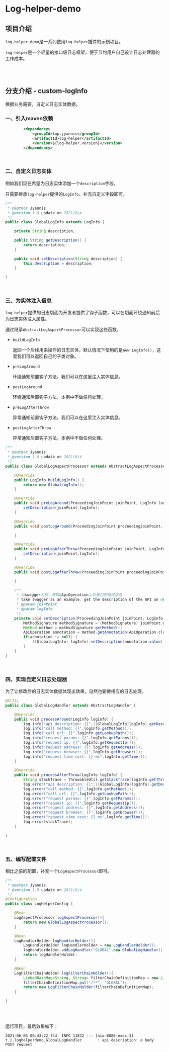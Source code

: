 # Log-helper-demo

## 项目介绍

`log-helper-demo`是一系列使用`log-helper`插件的示例项目。

`log-helper`是一个轻量的接口级日志框架，便于节约用户自己设计日志处理器的工作成本。

<br>

<br>

## 分支介绍 - custom-logInfo

根据业务需要，自定义日志实体数据。

### 一、引入maven依赖

```xml
		<dependency>
			<groupId>top.jyannis</groupId>
			<artifactId>log-helper</artifactId>
			<version>${log-helper.version}</version>
		</dependency>
```

<br>

### 二、自定义日志实体

例如我们现在希望为日志实体添加一个`description`字段。

只需要继承`log-helper`提供的`LogInfo`，补充自定义字段即可。

```java
/**
 * @author Jyannis
 * @version 1.0 update on 2021/6/4
 */
public class GlobalLogInfo extends LogInfo {

    private String description;

    public String getDescription() {
        return description;
    }

    public void setDescription(String description) {
        this.description = description;
    }

}
```

<br>

### 三、为实体注入信息

`log-helper`提供的日志切面为开发者提供了钩子函数，可以在切面环绕通知前后为日志实体注入属性。

通过继承`AbstractLogAspectProcessor`可以实现这些函数。

- `buildLogInfo`

  返回一个后续用来操作的日志实体，默认情况下使用的是`new LogInfo()`，这里我们可以返回自己的子类对象。

- `preLogAround`

  环绕通知前置钩子方法，我们可以在这里注入实体信息。

- `postLogAround`

  环绕通知后置钩子方法，本例中不做任何处理。

- `preLogAfterThrow`

  异常通知前置钩子方法，我们可以在这里注入实体信息。

- `postLogAfterThrow`

  异常通知后置钩子方法，本例中不做任何处理。

```java
/**
 * @author Jyannis
 * @version 1.0 update on 2021/6/4
 */
public class GlobalLogAspectProcessor extends AbstractLogAspectProcessor {

    @Override
    public LogInfo buildLogInfo() {
        return new GlobalLogInfo();
    }

    @Override
    public void preLogAround(ProceedingJoinPoint joinPoint, LogInfo logInfo) {
        setDescription(joinPoint,logInfo);
    }

    @Override
    public void postLogAround(ProceedingJoinPoint proceedingJoinPoint, LogInfo logInfo) {

    }

    @Override
    public void preLogAfterThrow(ProceedingJoinPoint joinPoint, LogInfo logInfo) {
        setDescription(joinPoint,logInfo);
    }

    @Override
    public void postLogAfterThrow(ProceedingJoinPoint proceedingJoinPoint, LogInfo logInfo) {

    }

    /**
     * 以swagger为例，获取@ApiOperation上对接口的描述信息
     * take swagger as an example, get the description of the API on @ApiOperation
     * @param joinPoint
     * @param logInfo
     */
    private void setDescription(ProceedingJoinPoint joinPoint, LogInfo logInfo){
        MethodSignature methodSignature = (MethodSignature) joinPoint.getSignature();
        Method method = methodSignature.getMethod();
        ApiOperation annotation = method.getAnnotation(ApiOperation.class);
        if(annotation != null) {
            ((GlobalLogInfo) logInfo).setDescription(annotation.value());
        }
    }
}
```

<br>

### 四、实现自定义日志处理器

为了让修改后的日志实体数据体现出效果，自然也要做相应的日志处理。

```java
@Slf4j
public class GlobalLogHandler extends AbstractLogHandler {

    @Override
    public void processAround(LogInfo logInfo) {
        log.info("api description: {}",((GlobalLogInfo)logInfo).getDescription());
        log.info("call method: {}",logInfo.getMethod());
        log.info("call url: {}",logInfo.getLookupPath());
        log.info("request params: {}",logInfo.getParams());
        log.info("request ip: {}",logInfo.getRequestIp());
        log.info("request address: {}",logInfo.getAddress());
        log.info("request browser: {}",logInfo.getBrowser());
        log.info("request time cost: {} ms",logInfo.getTime());
    }

    @Override
    public void processAfterThrow(LogInfo logInfo) {
        String stackTrace = ThrowableUtil.getStackTrace(logInfo.getThrowable());
        log.error("api description: {}",((GlobalLogInfo)logInfo).getDescription());
        log.error("call method: {}",logInfo.getMethod());
        log.error("call url: {}",logInfo.getLookupPath());
        log.error("request params: {}",logInfo.getParams());
        log.error("request ip: {}",logInfo.getRequestIp());
        log.error("request address: {}",logInfo.getAddress());
        log.error("request browser: {}",logInfo.getBrowser());
        log.error("request time cost: {} ms",logInfo.getTime());
        log.error(stackTrace);
    }

}
```

<br>

### 五、编写配置文件

相比之前的配置，补充一个`LogAspectProcessor`即可。

```java
/**
 * @author Jyannis
 * @version 1.0 update on 2021/6/4
 */
@Configuration
public class LogHelperConfig {

    @Bean
    LogAspectProcessor logAspectProcessor(){
        return new GlobalLogAspectProcessor();
    }

    @Bean
    LogHandlerHolder logHandlerHolder(){
        LogHandlerHolder logHandlerHolder = new LogHandlerHolder();
        logHandlerHolder.addLogHandler("GLOBAL",new GlobalLogHandler());
        return logHandlerHolder;
    }

    @Bean
    LogFilterChainHolder logFilterChainHolder(){
        LinkedHashMap<String, String> filterChainDefinitionMap = new LinkedHashMap<>();
        filterChainDefinitionMap.put("/**", "GLOBAL");
        return new LogFilterChainHolder(filterChainDefinitionMap);
    }

}
```

<br>

<br>

运行项目，最后效果如下：

```shell
2021-06-05 00:43:22.744  INFO 11832 --- [nio-8080-exec-3] t.j.loghelperdemo.GlobalLogHandler       : api description: a body POST request
```

